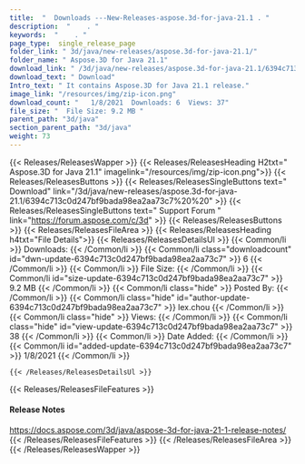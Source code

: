 ```yaml
---
title:  "  Downloads ---New-Releases-aspose.3d-for-java-21.1 . " 
description:  "    . " 
keywords:  "    . " 
page_type:  single_release_page
folder_link: " 3d/java/new-releases/aspose.3d-for-java-21.1/"
folder_name: " Aspose.3D for Java 21.1"
download_link: " /3d/java/new-releases/aspose.3d-for-java-21.1/6394c713c0d247bf9bada98ea2aa73c7"
download_text: " Download"
Intro_text: " It contains Aspose.3D for Java 21.1 release."
image_link: "/resources/img/zip-icon.png"
download_count: "   1/8/2021  Downloads: 6  Views: 37"
file_size: "  File Size: 9.2 MB "
parent_path: "3d/java"
section_parent_path: "3d/java"
weight: 73
---
```


{{< Releases/ReleasesWapper >}}
  {{< Releases/ReleasesHeading H2txt=" Aspose.3D for Java 21.1" imagelink="/resources/img/zip-icon.png">}}
  {{< Releases/ReleasesButtons >}}
    {{< Releases/ReleasesSingleButtons text=" Download" link="/3d/java/new-releases/aspose.3d-for-java-21.1/6394c713c0d247bf9bada98ea2aa73c7%20%20" >}}
    {{< Releases/ReleasesSingleButtons text=" Support Forum " link="https://forum.aspose.com/c/3d" >}}
  {{< Releases/ReleasesButtons >}}
  {{< Releases/ReleasesFileArea >}}
    {{< Releases/ReleasesHeading h4txt="File Details">}}
    {{< Releases/ReleasesDetailsUl >}}
            {{< Common/li  >}} Downloads: {{< /Common/li >}} 
      {{< Common/li class="downloadcount" id="dwn-update-6394c713c0d247bf9bada98ea2aa73c7" >}} 6 {{< /Common/li >}} 
      {{< Common/li  >}} File Size: {{< /Common/li >}} 
      {{< Common/li id="size-update-6394c713c0d247bf9bada98ea2aa73c7" >}} 9.2 MB {{< /Common/li >}} 
      {{< Common/li  class="hide" >}} Posted By: {{< /Common/li >}} 
      {{< Common/li class="hide" id="author-update-6394c713c0d247bf9bada98ea2aa73c7" >}} lex.chou {{< /Common/li >}} 
      {{< Common/li class="hide"  >}} Views: {{< /Common/li >}} 
      {{< Common/li class="hide" id="view-update-6394c713c0d247bf9bada98ea2aa73c7" >}} 38 {{< /Common/li >}} 
      {{< Common/li  >}} Date Added: {{< /Common/li >}} 
      {{< Common/li id="added-update-6394c713c0d247bf9bada98ea2aa73c7" >}} 1/8/2021 {{< /Common/li >}} 

    {{< /Releases/ReleasesDetailsUl >}}

  {{< Releases/ReleasesFileFeatures >}}
      <h4>Release Notes</h4><div><a href="https://docs.aspose.com/3d/java/aspose-3d-for-java-21-1-release-notes/">https://docs.aspose.com/3d/java/aspose-3d-for-java-21-1-release-notes/</a></div>
  {{< /Releases/ReleasesFileFeatures >}}
 {{< /Releases/ReleasesFileArea >}}
{{< /Releases/ReleasesWapper >}}


